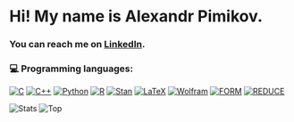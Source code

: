 # Hi! My name is Alexandr Pimikov.

### You can reach me on [LinkedIn][2.1].

### 💻 Programming languages: 
[![C](https://img.shields.io/badge/C-blue)](https://www.cprogramming.com/)
[![C++](https://img.shields.io/badge/C++-green)](https://isocpp.org/)
[![Python](https://img.shields.io/badge/Python-green)](https://www.python.org/)
[![R](https://img.shields.io/badge/R-green)](https://www.r-project.org/)
[![Stan](https://img.shields.io/badge/Stan-red)](https://mc-stan.org/)
[![LaTeX](https://img.shields.io/badge/LaTeX-008080)](https://www.latex-project.org/)
[![Wolfram](https://img.shields.io/badge/Wolfram_Mathematica-darkred)](https://www.wolfram.com/mathematica/)
[![FORM](https://img.shields.io/badge/FORM-blue)](https://www.nikhef.nl/~form/)
[![REDUCE](https://img.shields.io/badge/REDUCE-purple)](http://www.reduce-algebra.com/)

![Stats][4.1]
![Top][4.2]

<!-- links-->

[2.1]: https://www.linkedin.com/in/pimikov/

[4.1]: https://github-readme-stats.vercel.app/api?username=dnapi&theme=catppuccin_mocha (Stats)
[4.2]: https://github-readme-stats.vercel.app/api/top-langs/?username=dnapi&layout=compact&count_private=fals&theme=catppuccin_mocha&hide=jupyter%20notebook (Top)